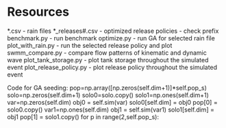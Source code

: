 # Resources
*.csv - rain files
*_releases#.csv - optimized release policies - check prefix
benchmark.py - run benchmark
optimize.py - run GA for selected rain file
plot_with_rain.py - run the selected release policy and plot
swmm_compare.py - compare flow patterns of kinematic and dynamic wave
plot_tank_storage.py - plot tank storage throughout the simulated event
plot_release_policy.py - plot release policy throughout the simulated event


Code for GA seeding:
pop=np.array([np.zeros(self.dim+1)]*self.pop_s)
        solo=np.zeros(self.dim+1)
        solo0=solo.copy()
        solo1=np.ones(self.dim+1)
        var=np.zeros(self.dim)
        obj0 = self.sim(var)
        solo0[self.dim] = obj0
        pop[0] = solo0.copy()
        var1=np.ones(self.dim)
        obj1 = self.sim(var1)
        solo1[self.dim] = obj1
        pop[1] = solo1.copy()
        for p in range(2,self.pop_s):
